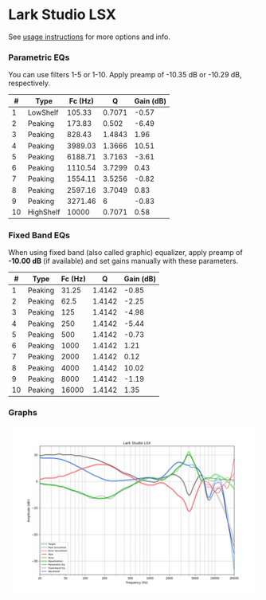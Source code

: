 # Lark Studio LSX
See [usage instructions](https://github.com/jaakkopasanen/AutoEq#usage) for more options and info.

### Parametric EQs
You can use filters 1-5 or 1-10. Apply preamp of -10.35 dB or -10.29 dB, respectively.

|   # | Type      |   Fc (Hz) |      Q |   Gain (dB) |
|-----|-----------|-----------|--------|-------------|
|   1 | LowShelf  |    105.33 | 0.7071 |       -0.57 |
|   2 | Peaking   |    173.83 | 0.502  |       -6.49 |
|   3 | Peaking   |    828.43 | 1.4843 |        1.96 |
|   4 | Peaking   |   3989.03 | 1.3666 |       10.51 |
|   5 | Peaking   |   6188.71 | 3.7163 |       -3.61 |
|   6 | Peaking   |   1110.54 | 3.7299 |        0.43 |
|   7 | Peaking   |   1554.11 | 3.5256 |       -0.82 |
|   8 | Peaking   |   2597.16 | 3.7049 |        0.83 |
|   9 | Peaking   |   3271.46 | 6      |       -0.83 |
|  10 | HighShelf |  10000    | 0.7071 |        0.58 |

### Fixed Band EQs
When using fixed band (also called graphic) equalizer, apply preamp of **-10.00 dB** (if available) and set gains manually with these parameters.

|   # | Type    |   Fc (Hz) |      Q |   Gain (dB) |
|-----|---------|-----------|--------|-------------|
|   1 | Peaking |     31.25 | 1.4142 |       -0.85 |
|   2 | Peaking |     62.5  | 1.4142 |       -2.25 |
|   3 | Peaking |    125    | 1.4142 |       -4.98 |
|   4 | Peaking |    250    | 1.4142 |       -5.44 |
|   5 | Peaking |    500    | 1.4142 |       -0.73 |
|   6 | Peaking |   1000    | 1.4142 |        1.21 |
|   7 | Peaking |   2000    | 1.4142 |        0.12 |
|   8 | Peaking |   4000    | 1.4142 |       10.02 |
|   9 | Peaking |   8000    | 1.4142 |       -1.19 |
|  10 | Peaking |  16000    | 1.4142 |        1.35 |

### Graphs
![](./Lark%20Studio%20LSX.png)
